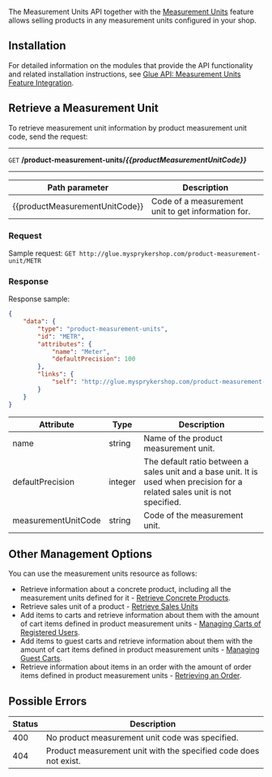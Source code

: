 The Measurement Units API together with the [Measurement Units](https://documentation.spryker.com/docs/measurement-units-feature-overview) feature allows selling products in any measurement units configured in your shop. 

## Installation 

For detailed information on the modules that provide the API functionality and related installation instructions, see [Glue API: Measurement Units Feature Integration](https://documentation.spryker.com/docs/glue-api-measurement-units-feature-integration).

## Retrieve a Measurement Unit

To retrieve measurement unit information by product measurement unit code, send the request:

---
`GET` **/product-measurement-units/*{{productMeasurementUnitCode}}***

---



| Path parameter | Description |
| --- | --- |
| {{productMeasurementUnitCode}} | Code of a measurement unit to get information for. |

### Request

Sample request: `GET http://glue.mysprykershop.com/product-measurement-unit/METR`

### Response
Response sample:

```json
{
    "data": {
        "type": "product-measurement-units",
        "id": "METR",
        "attributes": {
            "name": "Meter",
            "defaultPrecision": 100
        },
        "links": {
            "self": "http://glue.mysprykershop.com/product-measurement-units/METR"
        }
    }
}
```



| Attribute | Type | Description |
| --- | --- | --- |
| name | string | Name of the product measurement unit. |
| defaultPrecision | integer | The default ratio between a sales unit and a base unit. It is used when precision for a related sales unit is not specified. |
| measurementUnitCode | string | Code of the measurement unit. |


## Other Management Options

You can use the measurement units resource as follows:

*  Retrieve information about a concrete product, including all the measurement units defined for it - [Retrieve Concrete Products](https://documentation.spryker.com/docs/retrieving-product-information#retrieve-concrete-products).
* Retrieve sales unit of a product - [Retrieve Sales Units](https://documentation.spryker.com/docs/retrieving-product-information#retrieve-sales-units)
*  Add items to carts and retrieve information about them with the amount of cart items defined in product measurement units - [Managing Carts of Registered Users](https://documentation.spryker.com/docs/managing-carts-of-registered-users).
* Add items to guest carts and retrieve information about them with the amount of cart items defined in product measurement units - [Managing Guest Carts](https://documentation.spryker.com/docs/managing-guest-carts).
* Retrieve information about items in an order with the amount of order items defined in product measurement units - [Retrieving an Order](https://documentation.spryker.com/docs/retrieving-customers-order-history#retrieving-an-order).



## Possible Errors


|Status  |Description  |
| --- | --- |
| 400 | No product measurement unit code was specified. |
| 404 | Product measurement unit with the specified code does not exist. | 



